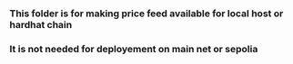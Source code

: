 ### This folder is for making price feed available for local host or hardhat chain

### It is not needed for deployement on main net or sepolia
